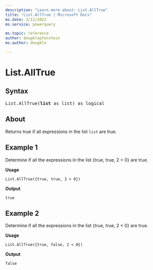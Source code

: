 ```yaml
---
description: "Learn more about: List.AllTrue"
title: "List.AllTrue | Microsoft Docs"
ms.date: 3/11/2022
ms.service: powerquery

ms.topic: reference
author: dougklopfenstein
ms.author: dougklo

---
```

# List.AllTrue

## Syntax

<pre>
List.AllTrue(<b>list</b> as list) as logical
</pre>
  
## About

Returns true if all expressions in the list `list` are true.

## Example 1

Determine if all the expressions in the list {true, true, 2 > 0} are true.

**Usage**

```powerquery-m
List.AllTrue({true, true, 2 > 0})
```

**Output**

`true`

## Example 2

Determine if all the expressions in the list {true, true, 2 < 0} are true.

**Usage**

```powerquery-m
List.AllTrue({true, false, 2 < 0})
```

**Output**

`false`
